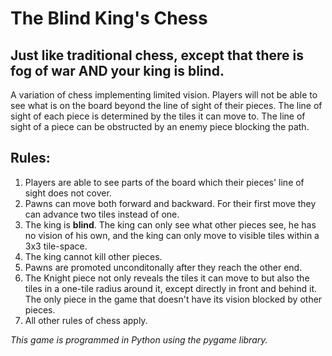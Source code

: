 # The Blind King's Chess
## Just like traditional chess, except that there is fog of war AND your king is **blind**.
A variation of chess implementing limited vision. Players will not be able to see what is on the board beyond the line of sight of their pieces. The line of sight of each piece is determined by the tiles it can move to. The line of sight of a piece can be obstructed by an enemy piece blocking the path.

## Rules:
1. Players are able to see parts of the board which their pieces' line of sight does not cover.
2. Pawns can move both forward and backward. For their first move they can advance two tiles instead of one.
3. The king is **blind**. The king can only see what other pieces see, he has no vision of his own, and the king can only move to visible tiles within a 3x3 tile-space.
4. The king cannot kill other pieces.
5. Pawns are promoted unconditonally after they reach the other end.
6. The Knight piece not only reveals the tiles it can move to but also the tiles in a one-tile radius around it, except directly in front and behind it. The only piece in the game that doesn't have its vision blocked by other pieces.
7. All other rules of chess apply.

*This game is programmed in Python using the pygame library.*
